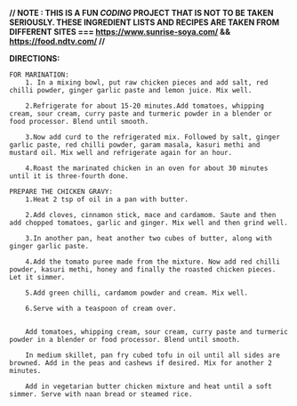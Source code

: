  **// NOTE : THIS IS A FUN _CODING_ PROJECT THAT IS NOT TO BE TAKEN SERIOUSLY. THESE INGREDIENT LISTS AND RECIPES ARE TAKEN FROM DIFFERENT SITES === https://www.sunrise-soya.com/ && https://food.ndtv.com/  //**

**DIRECTIONS:**
    
    FOR MARINATION: 
        1. In a mixing bowl, put raw chicken pieces and add salt, red chilli powder, ginger garlic paste and lemon juice. Mix well.
        
        2.Refrigerate for about 15-20 minutes.Add tomatoes, whipping cream, sour cream, curry paste and turmeric powder in a blender or food processor. Blend until smooth.
        
        3.Now add curd to the refrigerated mix. Followed by salt, ginger garlic paste, red chilli powder, garam masala, kasuri methi and mustard oil. Mix well and refrigerate again for an hour.
        
        4.Roast the marinated chicken in an oven for about 30 minutes until it is three-fourth done.

    PREPARE THE CHICKEN GRAVY:
        1.Heat 2 tsp of oil in a pan with butter.
        
        2.Add cloves, cinnamon stick, mace and cardamom. Saute and then add chopped tomatoes, garlic and ginger. Mix well and then grind well.
        
        3.In another pan, heat another two cubes of butter, along with ginger garlic paste.
        
        4.Add the tomato puree made from the mixture. Now add red chilli powder, kasuri methi, honey and finally the roasted chicken pieces. Let it simmer.
        
        5.Add green chilli, cardamom powder and cream. Mix well.
        
        6.Serve with a teaspoon of cream over.

        
        Add tomatoes, whipping cream, sour cream, curry paste and turmeric powder in a blender or food processor. Blend until smooth.
        
        In medium skillet, pan fry cubed tofu in oil until all sides are browned. Add in the peas and cashews if desired. Mix for another 2 minutes.
        
        Add in vegetarian butter chicken mixture and heat until a soft simmer. Serve with naan bread or steamed rice.